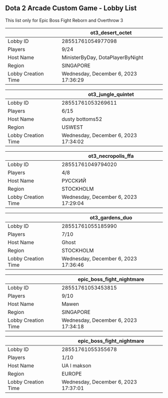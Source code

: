 ## Dota 2 Arcade Custom Game - Lobby List

This list only for Epic Boss Fight Reborn and Overthrow 3

|  | ot3_desert_octet |
| ------ | ------ |
| Lobby ID | 28551761054977098 |
| Players | 9/24 |
| Host Name | MinisterByDay, DotaPlayerByNight |
| Region | SINGAPORE |
| Lobby Creation Time | Wednesday, December 6, 2023 17:36:29 |


|  | ot3_jungle_quintet |
| ------ | ------ |
| Lobby ID | 28551761053269611 |
| Players | 6/15 |
| Host Name | dusty bottoms52 |
| Region | USWEST |
| Lobby Creation Time | Wednesday, December 6, 2023 17:34:02 |


|  | ot3_necropolis_ffa |
| ------ | ------ |
| Lobby ID | 28551761049794020 |
| Players | 4/8 |
| Host Name | РУССКИЙ |
| Region | STOCKHOLM |
| Lobby Creation Time | Wednesday, December 6, 2023 17:29:04 |


|  | ot3_gardens_duo |
| ------ | ------ |
| Lobby ID | 28551761055185990 |
| Players | 7/10 |
| Host Name | Ghost |
| Region | STOCKHOLM |
| Lobby Creation Time | Wednesday, December 6, 2023 17:36:46 |


|  | epic_boss_fight_nightmare |
| ------ | ------ |
| Lobby ID | 28551761053453815 |
| Players | 9/10 |
| Host Name | Mawen |
| Region | SINGAPORE |
| Lobby Creation Time | Wednesday, December 6, 2023 17:34:18 |


|  | epic_boss_fight_nightmare |
| ------ | ------ |
| Lobby ID | 28551761055355678 |
| Players | 1/10 |
| Host Name | UA l makson |
| Region | EUROPE |
| Lobby Creation Time | Wednesday, December 6, 2023 17:37:01 |


